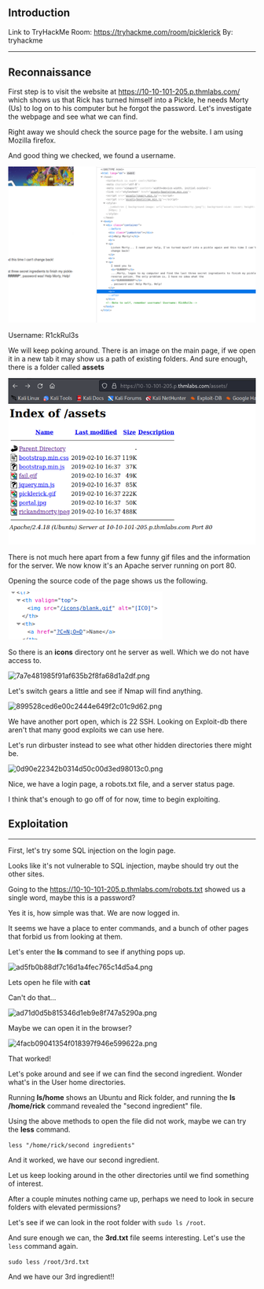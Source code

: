 ## Introduction

Link to TryHackMe Room: https://tryhackme.com/room/picklerick
By: tryhackme

* * *

## Reconnaissance

First step is to visit the website at https://10-10-101-205.p.thmlabs.com/ which shows us that Rick has turned himself into a Pickle, he needs Morty (Us) to log on to his computer but he forgot the password. Let's investigate the webpage and see what we can find.

Right away we should check the source page for the website. I am using Mozilla firefox.

And good thing we checked, we found a username.

<p>
  <img height="auto" src="./_resources/7a8802ef625982c21975802c76879bf8.png">
</p>
  
Username: R1ckRul3s

We will keep poking around. There is an image on the main page, if we open it in a new tab it may show us a path of existing folders. And sure enough, there is a folder called **assets**

<p>
  <img height="auto" src="./_resources/906e06cdad1cb8a6bdaa5d63bb8c0c6d.png">
</p>

There is not much here apart from a few funny gif files and the information for the server. We now know it's an Apache server running on port 80.

Opening the source code of the page shows us the following.

<p>
  <img height="auto" src="./_resources/0dfe6aa1c9ac2b7b56c5e5d594aef081.png">
</p>

So there is an **icons** directory ont he server as well. Which we do not have access to.

![7a7e481985f91af635b2f8fa68d1a2df.png](../../../_resources/7a7e481985f91af635b2f8fa68d1a2df.png)

Let's switch gears a little and see if Nmap will find anything.

![899528ced6e00c2444e649f2c01c9d62.png](../../../_resources/899528ced6e00c2444e649f2c01c9d62.png)

We have another port open, which is 22 SSH.
Looking on Exploit-db there aren't that many good exploits we can use here.

Let's run dirbuster instead to see what other hidden directories there might be.

![0d90e22342b0314d50c00d3ed98013c0.png](../../../_resources/0d90e22342b0314d50c00d3ed98013c0.png)

Nice, we have a login page, a robots.txt file, and a server status page.

I think that's enough to go off of for now, time to begin exploiting.

## Exploitation

* * *

First, let's try some SQL injection on the login page.

Looks like it's not vulnerable to SQL injection, maybe should try out the other sites.

Going to the https://10-10-101-205.p.thmlabs.com/robots.txt showed us a single word, maybe this is a password?

Yes it is, how simple was that. We are now logged in.

It seems we have a place to enter commands, and a bunch of other pages that forbid us from looking at them.

Let's enter the **ls** command to see if anything pops up.

![ad5fb0b88df7c16d1a4fec765c14d5a4.png](../../../_resources/ad5fb0b88df7c16d1a4fec765c14d5a4.png)

Lets open he file with **cat**

Can't do that...

![ad71d0d5b815346d1eb9e8f747a5290a.png](../../../_resources/ad71d0d5b815346d1eb9e8f747a5290a.png)

Maybe we can open it in the browser?

![4facb09041354f018397f946e599622a.png](../../../_resources/4facb09041354f018397f946e599622a.png)

That worked!

Let's poke around and see if we can find the second ingredient. Wonder what's in the User home directories.

Running **ls/home** shows an Ubuntu and Rick folder, and running the **ls /home/rick** command revealed the "second ingredient" file.

Using the above methods to open the file did not work, maybe we can try the **less** command.

`less "/home/rick/second ingredients"`

And it worked, we have our second ingredient.

Let us keep looking around in the other directories until we find something of interest.

After a couple minutes nothing came up, perhaps we need to look in secure folders with elevated permissions?

Let's see if we can look in the root folder with `sudo ls /root`.

And sure enough we can, the **3rd.txt** file seems interesting. Let's use the `less` command again.

`sudo less /root/3rd.txt`

And we have our 3rd ingredient!!
